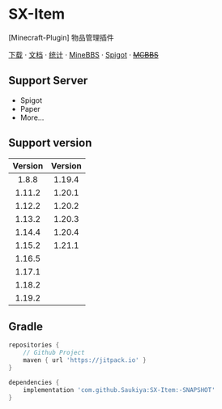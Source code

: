 # SX-Item

[Minecraft-Plugin] 物品管理插件

[下载](https://github.com/Saukiya/SX-Item/releases/download/4.0.0/SX-Item-4.0.0-all.jar) ·
[文档](https://www.maplex.top/archives/sxitem) ·
[统计](https://bstats.org/plugin/bukkit/SX-Item) ·
[MineBBS](https://www.minebbs.com/resources/sx-item-1-8-1-20-x.7252/) ·
[Spigot](https://www.spigotmc.org/resources/sx-item.119751) ·
[~~MCBBS~~](https://www.mcbbs.net/thread-1471655-1-1.html)

## Support Server

- Spigot
- Paper
- More...

## Support version
| Version	 | Version	 |
|:--------:|:--------:|
| 1.8.8 	  | 1.19.4	  |
| 1.11.2	  | 1.20.1	  |
| 1.12.2	  | 1.20.2	  |
| 1.13.2	  | 1.20.3	  |
| 1.14.4	  | 1.20.4	  |
| 1.15.2	  | 1.21.1	  |
| 1.16.5	  |
| 1.17.1	  |
| 1.18.2	  |
| 1.19.2	  |

## Gradle

```groovy
repositories {
    // Github Project
    maven { url 'https://jitpack.io' }
}

dependencies {
    implementation 'com.github.Saukiya:SX-Item:-SNAPSHOT'
}
```